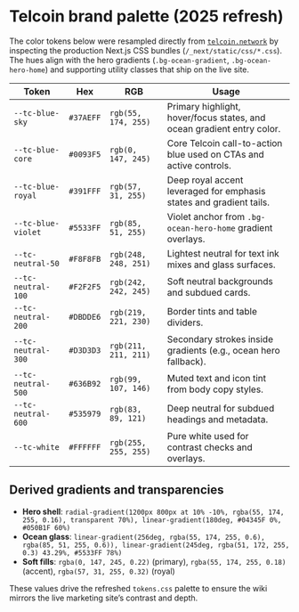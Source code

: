 # Telcoin brand palette (2025 refresh)

The color tokens below were resampled directly from [`telcoin.network`](https://telcoin.network) by inspecting the production Next.js CSS bundles (`/_next/static/css/*.css`). The hues align with the hero gradients (`.bg-ocean-gradient`, `.bg-ocean-hero-home`) and supporting utility classes that ship on the live site.

| Token | Hex | RGB | Usage |
| --- | --- | --- | --- |
| `--tc-blue-sky` | `#37AEFF` | `rgb(55, 174, 255)` | Primary highlight, hover/focus states, and ocean gradient entry color. |
| `--tc-blue-core` | `#0093F5` | `rgb(0, 147, 245)` | Core Telcoin call-to-action blue used on CTAs and active controls. |
| `--tc-blue-royal` | `#391FFF` | `rgb(57, 31, 255)` | Deep royal accent leveraged for emphasis states and gradient tails. |
| `--tc-blue-violet` | `#5533FF` | `rgb(85, 51, 255)` | Violet anchor from `.bg-ocean-hero-home` gradient overlays. |
| `--tc-neutral-50` | `#F8F8FB` | `rgb(248, 248, 251)` | Lightest neutral for text ink mixes and glass surfaces. |
| `--tc-neutral-100` | `#F2F2F5` | `rgb(242, 242, 245)` | Soft neutral backgrounds and subdued cards. |
| `--tc-neutral-200` | `#DBDDE6` | `rgb(219, 221, 230)` | Border tints and table dividers. |
| `--tc-neutral-300` | `#D3D3D3` | `rgb(211, 211, 211)` | Secondary strokes inside gradients (e.g., ocean hero fallback). |
| `--tc-neutral-500` | `#636B92` | `rgb(99, 107, 146)` | Muted text and icon tint from body copy styles. |
| `--tc-neutral-600` | `#535979` | `rgb(83, 89, 121)` | Deep neutral for subdued headings and metadata. |
| `--tc-white` | `#FFFFFF` | `rgb(255, 255, 255)` | Pure white used for contrast checks and overlays. |

## Derived gradients and transparencies

- **Hero shell**: `radial-gradient(1200px 800px at 10% -10%, rgba(55, 174, 255, 0.16), transparent 70%), linear-gradient(180deg, #04345F 0%, #050B1F 60%)`
- **Ocean glass**: `linear-gradient(256deg, rgba(55, 174, 255, 0.6), rgba(85, 51, 255, 0.6)), linear-gradient(245deg, rgba(51, 172, 255, 0.3) 43.29%, #5533FF 78%)`
- **Soft fills**: `rgba(0, 147, 245, 0.22)` (primary), `rgba(55, 174, 255, 0.18)` (accent), `rgba(57, 31, 255, 0.32)` (royal)

These values drive the refreshed `tokens.css` palette to ensure the wiki mirrors the live marketing site’s contrast and depth.
